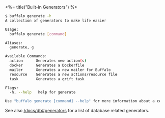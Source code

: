 <%= title("Built-in Generators") %>

```bash
$ buffalo generate -h
A collection of generators to make life easier

Usage:
  buffalo generate [command]

Aliases:
  generate, g

Available Commands:
  action      Generates new action(s)
  docker      Generates a Dockerfile
  mailer      Generates a new mailer for Buffalo
  resource    Generates a new actions/resource file
  task        Generates a grift task

Flags:
  -h, --help   help for generate

Use "buffalo generate [command] --help" for more information about a command.
```

See also [/docs/db#generators](/docs/db#generators) for a list of database related generators.
